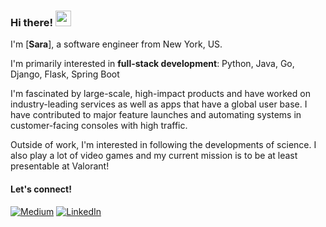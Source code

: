 ### Hi there! <img src="https://emojis.slackmojis.com/emojis/images/1536351075/4594/blob-wave.gif" width="25"/>

I'm [**Sara**], a software engineer from New York, US.

I'm primarily interested in **full-stack development**: Python, Java, Go, Django, Flask, Spring Boot

I'm fascinated by large-scale, high-impact products and have worked on industry-leading services as well as apps that have a global user base. I have contributed to major feature launches and automating systems in customer-facing consoles with high traffic.

Outside of work, I'm interested in following the developments of science. I also play a lot of video games and my current mission is to be at least presentable at Valorant!

#### Let's connect!
[<img alt="Medium" src="https://img.shields.io/badge/Medium-%23000000.svg?&style=for-the-badge&logo=Medium&logoColor=white" />](https://medium.com/@saramahesh)
[<img alt="LinkedIn" src="https://img.shields.io/badge/LinkedIn-%230E76A8.svg?&style=for-the-badge&logo=LinkedIn&logoColor=white" />](https://www.linkedin.com/in/saramshirodkar/)
